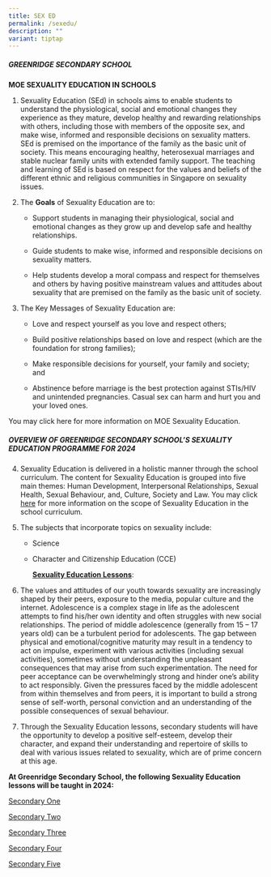 ```yaml
---
title: SEX ED
permalink: /sexedu/
description: ""
variant: tiptap
---
```

<h5><strong>GREENRIDGE SECONDARY SCHOOL</strong></h5><p><strong>MOE SEXUALITY EDUCATION IN SCHOOLS</strong></p><p></p><ol data-tight="true" class="tight"><li><p>Sexuality Education (SEd) in schools aims to enable students to understand the physiological, social and emotional changes they experience as they mature, develop healthy and rewarding relationships with others, including those with members of the opposite sex, and make wise, informed and responsible decisions on sexuality matters. SEd is premised on the importance of the family as the basic unit of society. This means encouraging healthy, heterosexual marriages and stable nuclear family units with extended family support. The teaching and learning of SEd is based on respect for the values and beliefs of the different ethnic and religious communities in Singapore on sexuality issues.</p></li><li><p>The <strong>Goals</strong> of Sexuality Education are to:</p><ul data-tight="true" class="tight"><li><p>Support students in managing their physiological, social and emotional changes as they grow up and develop safe and healthy relationships.</p></li><li><p>Guide students to make wise, informed and responsible decisions on sexuality matters.</p></li><li><p>Help students develop a moral compass and respect for themselves and others by having positive mainstream values and attitudes about sexuality that are premised on the family as the basic unit of society.</p></li></ul><p></p></li><li><p>The Key Messages of Sexuality Education are:</p><p></p><ul data-tight="true" class="tight"><li><p>Love and respect yourself as you love and respect others;</p></li><li><p>Build positive relationships based on love and respect (which are the foundation for strong families);</p></li><li><p>Make responsible decisions for yourself, your family and society; and</p></li><li><p>Abstinence before marriage is the best protection against STIs/HIV and unintended pregnancies. Casual sex can harm and hurt you and your loved ones.</p></li></ul></li></ol><p>You may click here for more information on MOE Sexuality Education.</p><h5><strong>OVERVIEW OF GREENRIDGE SECONDARY SCHOOL’S SEXUALITY EDUCATION PROGRAMME FOR 2024</strong></h5><ol start="4"><li><p>Sexuality Education is delivered in a holistic manner through the school curriculum. The content for Sexuality Education is grouped into five main themes: Human Development, Interpersonal Relationships, Sexual Health, Sexual Behaviour, and, Culture, Society and Law. You may click <a href="https://go.gov.sg/moe-sexuality-education-scope" rel="noopener noreferrer nofollow" target="_blank">here</a> for more information on the scope of Sexuality Education in the school curriculum.</p><p></p></li><li><p>The subjects that incorporate topics on sexuality include: </p><ul data-tight="true" class="tight"><li><p>Science </p></li><li><p>Character and Citizenship Education (CCE)</p><p></p><p></p><p><strong><u>Sexuality Education Lessons</u></strong>:</p></li></ul></li><li><p>The values and attitudes of our youth towards sexuality are increasingly shaped by their peers, exposure to the media, popular culture and the internet. Adolescence is a complex stage in life as the adolescent attempts to find his/her own identity and often struggles with new social relationships. The period of middle adolescence (generally from 15 – 17 years old) can be a turbulent period for adolescents. The gap between physical and emotional/cognitive maturity may result in a tendency to act on impulse, experiment with various activities (including sexual activities), sometimes without understanding the unpleasant consequences that may arise from such experimentation. The need for peer acceptance can be overwhelmingly strong and hinder one’s ability to act responsibly.  Given the pressures faced by the middle adolescent from within themselves and from peers, it is important to build a strong sense of self-worth, personal conviction and an understanding of the possible consequences of sexual behaviour. </p><p></p></li><li><p>Through the Sexuality Education lessons, secondary students will have the opportunity to develop a positive self-esteem, develop their character, and expand their understanding and repertoire of skills to deal with various issues related to sexuality, which are of prime concern at this age. </p></li></ol><p><strong>At Greenridge Secondary School, the following Sexuality Education lessons will be taught in 2024:</strong></p><p><a href="/files/CCE/SED/2023/sec%2001.pdf" rel="noopener noreferrer nofollow" target="_blank">Secondary One</a></p><p><a href="/files/CCE/SED/2023/sec%2002.pdf" rel="noopener noreferrer nofollow" target="_blank">Secondary Two</a></p><p><a href="/files/CCE/SED/2023/sec%2003.pdf" rel="noopener noreferrer nofollow" target="_blank">Secondary Three</a></p><p><a href="/files/CCE/SED/2023/sec%2004.pdf" rel="noopener noreferrer nofollow" target="_blank">Secondary Four</a></p><p><a href="/files/CCE/SED/2023/sec%2005.pdf" rel="noopener noreferrer nofollow" target="_blank">Secondary Five</a></p>